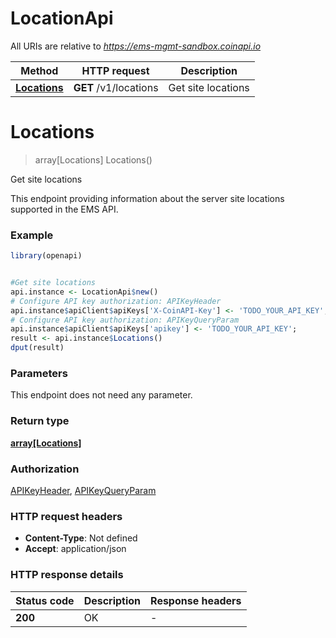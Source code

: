 # LocationApi

All URIs are relative to *https://ems-mgmt-sandbox.coinapi.io*

Method | HTTP request | Description
------------- | ------------- | -------------
[**Locations**](LocationApi.md#Locations) | **GET** /v1/locations | Get site locations


# **Locations**
> array[Locations] Locations()

Get site locations

This endpoint providing information about the server site locations supported in the EMS API.

### Example
```R
library(openapi)


#Get site locations
api.instance <- LocationApi$new()
# Configure API key authorization: APIKeyHeader
api.instance$apiClient$apiKeys['X-CoinAPI-Key'] <- 'TODO_YOUR_API_KEY';
# Configure API key authorization: APIKeyQueryParam
api.instance$apiClient$apiKeys['apikey'] <- 'TODO_YOUR_API_KEY';
result <- api.instance$Locations()
dput(result)
```

### Parameters
This endpoint does not need any parameter.

### Return type

[**array[Locations]**](Locations.md)

### Authorization

[APIKeyHeader](../README.md#APIKeyHeader), [APIKeyQueryParam](../README.md#APIKeyQueryParam)

### HTTP request headers

 - **Content-Type**: Not defined
 - **Accept**: application/json

### HTTP response details
| Status code | Description | Response headers |
|-------------|-------------|------------------|
| **200** | OK |  -  |

